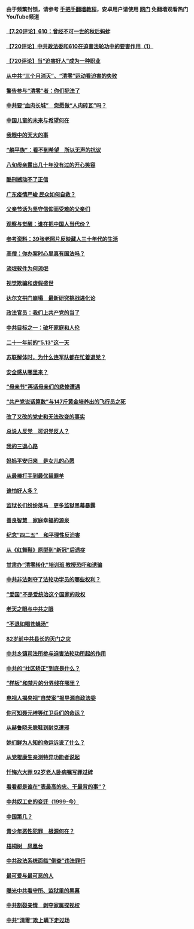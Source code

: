 #### 由于频繁封锁，请参考 [手把手翻墙教程](https://github.com/gfw-breaker/guides/wiki/)，安卓用户请使用 [网门](https://github.com/gfw-breaker/nogfw/blob/master/dl.md?t=07200401) 免翻墙观看热门YouTube频道 

#### [【7.20评论】610：曾经不可一世的秋后蚂蚱](../pages/19/427679.md?t=07200401) 

#### [【720评论】中共政法委和610在迫害法轮功中的要害作用（1）](../pages/19/428311.md?t=07200401) 

#### [【720评论】当“迫害好人”成为一种职业](../pages/19/428310.md?t=07200401) 

#### [从中共“三个月消灭”、“清零”运动看迫害的失败](../pages/19/428268.md?t=07200401) 

#### [警告参与“清零”者：你们犯法了](../pages/19/428270.md?t=07200401) 

#### [中共要“血肉长城”　您愿做“人肉砖瓦”吗？](../pages/19/427882.md?t=07200401) 

#### [中国儿童的未来与希望何在](../pages/19/427680.md?t=07200401) 

#### [我眼中的天大的事](../pages/19/427619.md?t=07200401) 

#### [“躺平族”：看不到希望　所以无声的抗议](../pages/19/427464.md?t=07200401) 

#### [八旬母亲露出几十年没有过的开心笑容](../pages/19/427429.md?t=07200401) 

#### [酷刑撼动不了正信](../pages/19/427414.md?t=07200401) 

#### [广东疫情严峻 民众如何自救？](../pages/19/427311.md?t=07200401) 

#### [父亲节话为坚守信仰而受难的父亲们](../pages/19/427033.md?t=07200401) 

#### [观察与觉醒：谁在把中国人当代价？](../pages/19/426987.md?t=07200401) 

#### [参考资料：39张老照片反映藏人三十年代的生活](../pages/19/426471.md?t=07200401) 

#### [高僧：你办案时心里真有国法吗？](../pages/19/426530.md?t=07200401) 

#### [流氓软件为何流氓](../pages/19/426531.md?t=07200401) 

#### [视觉欺骗和虚假盛世](../pages/19/426443.md?t=07200401) 

#### [达尔文拱门崩塌　最新研究挑战进化论](../pages/19/426009.md?t=07200401) 

#### [政法官员：我们上共产党的当了](../pages/19/425351.md?t=07200401) 

#### [中共目标之一：破坏家庭和人伦](../pages/19/424454.md?t=07200401) 

#### [二十一年前的“5.13”这一天](../pages/19/424814.md?t=07200401) 

#### [苏联解体时，为什么连军队都在忙着退党？](../pages/19/424335.md?t=07200401) 

#### [安全感从哪里来？](../pages/19/424336.md?t=07200401) 

#### [“母亲节”再话母亲们的悲惨遭遇](../pages/19/424234.md?t=07200401) 

#### [“共产党说话算数”与147斤黄金培养出的飞行员之死](../pages/19/424115.md?t=07200401) 

#### [改了又改的党史和无法改变的事实](../pages/19/424037.md?t=07200401) 

#### [总说人反党　可识党反人？](../pages/19/423820.md?t=07200401) 

#### [我的三退心路](../pages/19/423876.md?t=07200401) 

#### [妈妈平安归来　是女儿的心愿](../pages/19/423947.md?t=07200401) 

#### [从最棒打手到最优替罪羊](../pages/19/423819.md?t=07200401) 

#### [谁怕好人多？](../pages/19/423774.md?t=07200401) 

#### [监狱长们纷纷落马　更多监狱黑幕暴露](../pages/19/423787.md?t=07200401) 

#### [善良智慧　家庭幸福的源泉](../pages/19/423632.md?t=07200401) 

#### [纪念“四二五”　和平理性反迫害](../pages/19/423660.md?t=07200401) 

#### [从《红舞鞋》原型到“新冠”后遗症](../pages/19/423509.md?t=07200401) 

#### [甘肃办“清零转化”培训班 教授恐吓和诱骗](../pages/19/423498.md?t=07200401) 

#### [中共非法剥夺了法轮功学员的哪些权利？](../pages/19/423392.md?t=07200401) 

#### [“爱国”不是爱统治这个国家的政权](../pages/19/423029.md?t=07200401) 

#### [老天之眼与中共之眼](../pages/19/423378.md?t=07200401) 

#### [“不退如喝苍蝇汤”](../pages/19/423287.md?t=07200401) 

#### [82岁前中共县长的灭门之灾](../pages/19/423055.md?t=07200401) 

#### [中共乡镇司法所参与迫害法轮功所起的作用](../pages/19/423064.md?t=07200401) 

#### [中共的“社区矫正”到底是什么？](../pages/19/422870.md?t=07200401) 

#### [“样板”和禁片的分界线在哪里？](../pages/19/422704.md?t=07200401) 

#### [电视人揭央视“自焚案”报导源自政法委](../pages/19/422770.md?t=07200401) 

#### [你可知聂元梓等红卫兵们的命运？](../pages/19/422848.md?t=07200401) 

#### [从赫鲁晓夫脱鞋到耐克遭邪](../pages/19/422826.md?t=07200401) 

#### [她们鲜为人知的命运诉说了什么？](../pages/19/422754.md?t=07200401) 

#### [从党棍康生亲测特异功能者说起](../pages/19/422657.md?t=07200401) 

#### [忏悔六大罪 92岁老人卧病嘱写罪过碑](../pages/19/422750.md?t=07200401) 

#### [看看都是谁在“表最高的忠、干最背的事”？](../pages/19/422703.md?t=07200401) 

#### [中共奴工史的变迁（1999-今）](../pages/19/422656.md?t=07200401) 

#### [中国第几？](../pages/19/422496.md?t=07200401) 

#### [青少年恶性犯罪　根源何在？](../pages/19/422449.md?t=07200401) 

#### [梧桐树　凤凰台](../pages/19/422442.md?t=07200401) 

#### [中共政法系统面临“倒查”违法罪行](../pages/19/422497.md?t=07200401) 

#### [最可爱与最可恶的人](../pages/19/422448.md?t=07200401) 

#### [曝光中共看守所、监狱里的黑幕](../pages/19/422390.md?t=07200401) 

#### [中共割裂亲情　剥夺家属探视权](../pages/19/422364.md?t=07200401) 

#### [中共“清零”欺上瞒下走过场](../pages/19/422306.md?t=07200401) 

